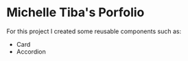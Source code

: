 # Michelle Tiba's Porfolio

For this project I created some reusable components such as:
- Card
- Accordion